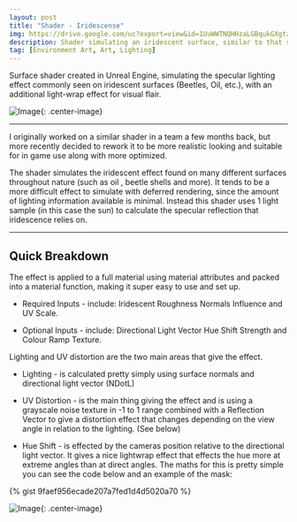 ```yaml
---
layout: post
title: "Shader - Iridescense"
img: https://drive.google.com/uc?export=view&id=1UuWWTNQHHzaLGBqukGXgtzit7zrOb2HW # Add image post (optional)
description: Shader simulating an iridescent surface, similar to that seen in Oil and Beetle shells.
tag: [Environment Art, Art, Lighting]
---
```

Surface shader created in Unreal Engine, simulating the specular lighting effect commonly seen on iridescent surfaces (Beetles, Oil, etc.), with an additional light-wrap effect for visual flair.

![Image](https://drive.google.com/uc?export=view&id=1UPD_pxPcF1GneYpu9Hjk4p8h5mJKxzJ0){: .center-image}

------

I originally worked on a similar shader in a team a few months back, but more recently decided to rework it to be more realistic looking and suitable for in game use along with more optimized. 


The shader simulates the iridescent effect found on many different surfaces throughout nature (such as oil , beetle shells and more). It tends to be a more difficult effect to simulate with deferred rendering, since the amount of lighting information available is minimal. Instead this shader uses 1 light sample (in this case the sun) to calculate the specular reflection that iridescence relies on.

------

## Quick Breakdown


The effect is applied to a full material using material attributes and packed into a material function, making it super easy to use and set up.

- Required Inputs - include: Iridescent Roughness Normals Influence and UV Scale.

- Optional Inputs - include: Directional Light Vector Hue Shift Strength and Colour Ramp Texture.


Lighting and UV distortion are the two main areas that give the effect.

- Lighting - is calculated pretty simply using surface normals and directional light vector (NDotL)

- UV Distortion - is the main thing giving the effect and is using a grayscale noise texture in -1 to 1 range combined with a Reflection Vector to give a distortion effect that changes depending on the view angle in relation to the lighting.  (See below)
- Hue Shift - is effected by the cameras position relative to the directional light vector. It gives a nice lightwrap effect that effects the hue more at extreme angles than at direct angles. The maths for this is pretty simple you can see the code below and an example of the mask:

{% gist 9faef956ecade207a7fed1d4d5020a70 %}

![Image](https://drive.google.com/uc?export=view&id=15h6zTFsgzTHx-h5qtJQR9vmkRxHCgTLt){: .center-image}
